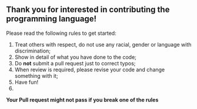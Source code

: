 ## Thank you for interested in contributing the programming language!
Please read the following rules to get started:<br/>
1. Treat others with respect, do not use any racial, gender or language with discrimination;
2. Show in detail of what you have done to the code;
3. Do **not** submit a pull request just to correct typos;
4. When review is required, please revise your code and change something with it;
5. Have fun!
6. 

**Your Pull request might not pass if you break one of the rules**
